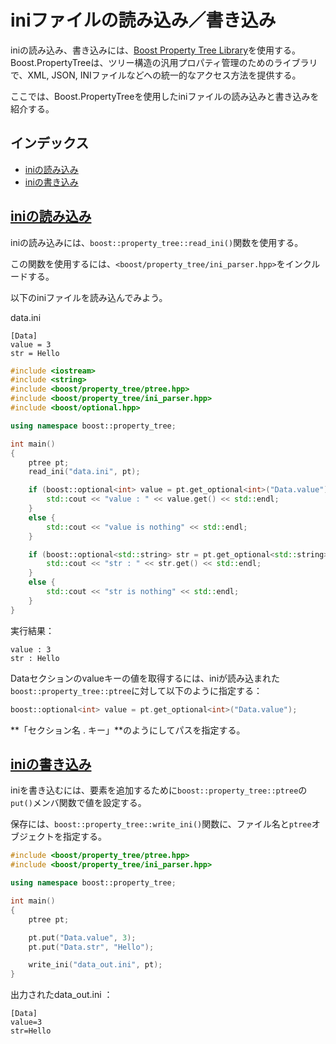 # iniファイルの読み込み／書き込み
iniの読み込み、書き込みには、[Boost Property Tree Library](http://www.boost.org/doc/libs/release/doc/html/property_tree.html)を使用する。Boost.PropertyTreeは、ツリー構造の汎用プロパティ管理のためのライブラリで、XML, JSON, INIファイルなどへの統一的なアクセス方法を提供する。

ここでは、Boost.PropertyTreeを使用したiniファイルの読み込みと書き込みを紹介する。


## インデックス
- [iniの読み込み](#read)
- [iniの書き込み](#write)


## <a name="read" href="#read">iniの読み込み</a>
iniの読み込みには、`boost::property_tree::read_ini()`関数を使用する。

この関数を使用するには、`<boost/property_tree/ini_parser.hpp>`をインクルードする。

以下のiniファイルを読み込んでみよう。

data.ini

```
[Data]
value = 3
str = Hello
```


```cpp example
#include <iostream>
#include <string>
#include <boost/property_tree/ptree.hpp>
#include <boost/property_tree/ini_parser.hpp>
#include <boost/optional.hpp>

using namespace boost::property_tree;

int main()
{
    ptree pt;
    read_ini("data.ini", pt);

    if (boost::optional<int> value = pt.get_optional<int>("Data.value")) {
        std::cout << "value : " << value.get() << std::endl;
    }
    else {
        std::cout << "value is nothing" << std::endl;
    }

    if (boost::optional<std::string> str = pt.get_optional<std::string>("Data.str")) {
        std::cout << "str : " << str.get() << std::endl;
    }
    else {
        std::cout << "str is nothing" << std::endl;
    }
}
```

実行結果：

```
value : 3
str : Hello
```


Dataセクションのvalueキーの値を取得するには、iniが読み込まれた`boost::property_tree::ptree`に対して以下のように指定する：

```cpp
boost::optional<int> value = pt.get_optional<int>("Data.value");
```


**「セクション名 . キー」**のようにしてパスを指定する。


## <a name="write" href="#write">iniの書き込み</a>
iniを書き込むには、要素を追加するために`boost::property_tree::ptree`の`put()`メンバ関数で値を設定する。

保存には、`boost::property_tree::write_ini()`関数に、ファイル名と`ptree`オブジェクトを指定する。


```cpp example
#include <boost/property_tree/ptree.hpp>
#include <boost/property_tree/ini_parser.hpp>

using namespace boost::property_tree;

int main()
{
    ptree pt;

    pt.put("Data.value", 3);
    pt.put("Data.str", "Hello");

    write_ini("data_out.ini", pt);
}
```

出力されたdata_out.ini ：

```
[Data]
value=3
str=Hello
```

